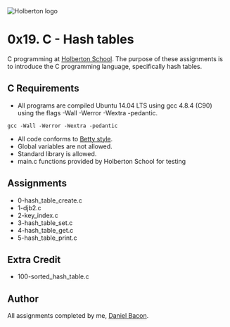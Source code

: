 <img src="https://www.holbertonschool.com/assets/holberton-logo-1cc451260ca3cd297def53f2250a9794810667c7ca7b5fa5879a569a457bf16f.png" alt="Holberton logo">

0x19. C - Hash tables
=====================
C programming at [Holberton School](https://www.holbertonschool.com). The purpose of these assignments is to introduce the C programming language, specifically hash tables.

C Requirements
--------------
* All programs are compiled Ubuntu 14.04 LTS using gcc 4.8.4 (C90) using the flags -Wall -Werror -Wextra -pedantic.
```
gcc -Wall -Werror -Wextra -pedantic
```

* All code conforms to [Betty style](https://github.com/holbertonschool/Betty).
* Global variables are not allowed.
* Standard library is allowed.
* main.c functions provided by Holberton School for testing

Assignments
-----------
* 0-hash_table_create.c
* 1-djb2.c
* 2-key_index.c
* 3-hash_table_set.c
* 4-hash_table_get.c
* 5-hash_table_print.c

Extra Credit
------------
* 100-sorted_hash_table.c

Author
------
All assignments completed by me, [Daniel Bacon](https://github.com/dfbacon).
